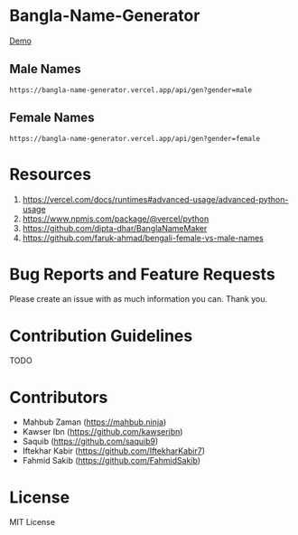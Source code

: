 # Bangla-Name-Generator

[Demo](https://bangla-name-generator.netlify.app/)

## Male Names

```
https://bangla-name-generator.vercel.app/api/gen?gender=male
```

## Female Names
```
https://bangla-name-generator.vercel.app/api/gen?gender=female
```

# Resources
1. https://vercel.com/docs/runtimes#advanced-usage/advanced-python-usage
2. https://www.npmjs.com/package/@vercel/python
3. https://github.com/dipta-dhar/BanglaNameMaker
4. https://github.com/faruk-ahmad/bengali-female-vs-male-names

Bug Reports and Feature Requests
============
Please create an issue with as much information you can. Thank you.

Contribution Guidelines
============
TODO

Contributors
============
- Mahbub Zaman (https://mahbub.ninja)
- Kawser Ibn (https://github.com/kawseribn)
- Saquib (https://github.com/saquib9)
- Iftekhar Kabir (https://github.com/IftekharKabir7)
- Fahmid Sakib (https://github.com/FahmidSakib)

License
============
MIT License
